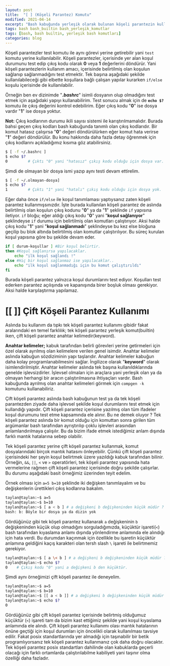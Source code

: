 ```yaml
---
layout: post
title:  "[ ] (Köşeli Parantez) Komutu"
modified: 2021-04-14
excerpt: "Bash kabuğunda yerleşik olarak bulunan köşeli parantezin kullanım açıklamasıdır."
tags: bash bash_builtin bash_yerleşik_komutlar 
tags: [bash, bash builtin, yerleşik bash komutları]
categories: blog 
---
```


Köşeli parantezler test komutu ile aynı görevi yerine getirebilir yani `test` komutu yerine kullanılabilir. Köşeli parantezler, içerisinde yer alan koşul durumunu test edip çıkış kodu olarak **0** veya **1** değerlerini döndürür. Yani köşeli parantezlerin kullanım amacı, içerisinde belirtilmiş olan koşulun sağlanıp sağlanmadığını test etmektir. Tek başına aşağıdaki şekilde kullanılabileceği gibi elbette koşullara bağlı çalışan yapılar kurarken `if/else` koşulu içerisinde de kullanılabilir. 

Örneğin ben ev dizinimde "***.bashrc***" isimli dosyanın olup olmadığını test etmek için aşağıdaki yapıyı kullanabilirim. Test sonucu almak için de **`echo $?`** komutu ile çıkış değerini kontrol edebilirim. Eğer çıkış kodu "**0**" ise dosya vardır "**1**" ise dosya yoktur. 

**Not:** Çıkış kodlarının durumu ikili sayısı sistemi ile karıştırılmamalıdır. Burada bahsi geçen çıkış kodları bash kabuğunda tanımlı olan çıkış kodlarıdır. Bir komut hatasız çalışırsa "**0**" değeri döndürülürken eğer komut hata verirse "**1**" değeri döndürülür. Bu konu hakkında daha fazla detay öğrenmek için çıkış kodlarını açıkladığımız kısıma göz atabilirsiniz.

```bash
$ [ -f ~/.bashrc ]
$ echo $?
0         # Çıktı "0" yani "hatasız" çıkış kodu olduğu için dosya var.
```

Şimdi de olmayan bir dosya ismi yazıp aynı testi devam ettirelim.

```bash
$ [ -f ~/.olmayan-dosya]
$ echo $?
1         # Çıktı "1" yani "hatalı" çıkış kodu olduğu için dosya yok.
```

Eğer daha önce `if/else` ile koşul tanımlaması yaptıysanız zaten köşeli parantez kullanmışsınızdır. İşte burada kullanılan köşeli parantez de aslında belirtilmiş olan koşulun çıkış kodunu "**0**" ya da "**1**" şeklinde `if` yapısına iletiyor. `if` bloğu; eğer aldığı çıkış kodu "**0**" yani "**koşul sağlanıyor**" şeklindeyse `if` durumu için belirtilmiş olan komutları çalıştırıyor. Aksi halde çıkış kodu "**1**" yani "**koşul sağlanmadı**" şeklindeyse bu kez else bloğuna geçilip bu blok altında belirtilmiş olan komutlar çalıştırılıyor. Bu süreç kurulan koşul yapısına göre bu şekilde devam eder.

```bash
if [ durum-koşullar ] #Bir koşul belirtir.
then #Koşul sağlanırsa yapılacaklar.
	echo "ilk koşul sağlandı !"
else #Hiç bir koşul sağlanmaz ise yapılacaklar..
	echo "ilk koşul sağlanmadığı için bu komut çalıştırıldı"
fi
```

Burada köşeli parantez yalnızca koşul durumlarını test ediyor. Koşulları test ederken parantez açılışında ve kapanışında birer boşluk olması gerekiyor. Aksi halde karşılaştırma yapılamaz.

# [[ ]] Çift Köşeli Parantez Kullanımı

Aslında bu kullanım da tıpkı tek köşeli parantez kullanımı gibidir fakat aralarındaki en temel farklılık; tek köşeli parantez yerleşik komut(builtin) iken, çift köşeli parantez anahtar kelimedir(keyword).

**Anahtar kelimeler;** kabuk tarafından belirli görevleri yerine getirmeleri için özel olarak ayrılmış olan kelimelere verilen genel isimdir. Anahtar kelimeler aslında kabuğun sözdiziminin yapı taşlarıdır. Anahtar kelimeler kabuğun daha kolay programlanabilmesini sağlar. İngilizce olarak "**keyword**" olarak isimlendirilmiştir. Anahtar kelimeler aslında tek başına kullanıldıklarında genelde işlevsizdirler. İşlevsel olmaları için araçlara yani yerleşik olan ya da olmayan herhangi bir aracın çalıştırılmasına ihtiyaçları vardır. Bash kabuğunda ayrılmış olan anahtar kelimeleri görmek için `compgen -k` komutunu kullanabiliriz.

Çift köşeli parantez aslında bash kabuğunun test ya da tek köşeli parantezden ziyade daha işlevsel şekilde koşul durumlarını test etmek için kullandığı yapıdır. Çift köşeli parantez içerisine yazılmış olan tüm ifadeler koşul durumunu test etme kapsamında ele alınır. Bu ne demek oluyor ? Tek köşeli parantez aslında bir komut olduğu için komuttan sonra girilen tüm argümanlar bash tarafından ayrıştırılıp çoklu işlevleri arasından anlamlandırılmaya çalışılır. Bu da bizim ifade etmek istediğimiz anlam dışında farklı mantık hatalarına sebep olabilir.

Tek köşeli parantez yerine çift köşeli parantez kullanmak, komut dosyalarındaki birçok mantık hatasını önleyebilir. Çünkü çift köşeli parantez içerisindeki her şeyin koşul belirtmek üzere yazıldığı kabuk tarafından bilinir. Örneğin, `&&`, `||`, `<` ve `>` operatörleri, tek köşeli parantez yapısında hata vermelerine rağmen çift köşeli parantez içerisinde doğru şekilde çalışırlar. Bu durumu aşağıdaki basit örneğimiz üzerinden teyit edelim.

Örnek olması için `a=5 b=10` şeklinde iki değişken tanımlayalım ve bu değişkenlerin ürettikleri çıkış kodlarına bakalım.

```bash
taylan@taylan:~$ a=5
taylan@taylan:~$ b=10
taylan@taylan:~$ [ a < b ] # a değişkeni b değişkeninden küçük müdür ?
bash: b: Böyle bir dosya ya da dizin yok
```

Gördüğünüz gibi tek köşeli parantez kullanarak `a` değişkeninin `b` değişkeninden küçük olup olmadığını sorguladığımızda, küçüktür işareti(`<`) bash tarafından kıyaslama anlamı dışında yönlendirme anlamında ele alındığı için hata verdi. Bu durumdan kaçınmak için özellikle bu işaretin küçüktür anlamına geldiğini kaçış karakteri olan tersh slash `\` işareti ile belirtmemiz gerekiyor.

```bash
taylan@taylan:~$ [ a \< b ] # a değişkeni b değişkeninden küçük müdür ?
taylan@taylan:~$ echo $?
0    # Çıkış kodu "0" yani a değişkeni b den küçüktür.
```

Şimdi aynı örneğimizi çift köşeli parantez ile deneyelim.

```bash
taylan@taylan:~$ a=5
taylan@taylan:~$ b=10
taylan@taylan:~$ [[ a < b ]] # a değişkeni b değişkeninden küçük müdür ?
taylan@taylan:~$ echo $?
0
```

Gördüğünüz gibi çift köşeli parantez içerisinde belirtmiş olduğumuz küçüktür (`<`) işareti tam da bizim kast ettiğimiz şekilde yani koşul kıyaslama anlamında ele alındı. Çift köşeli parantez kullanımı olası mantık hatalarının önüne geçtiği için koşul durumları için öncelikli olarak kullanılması tavsiye edilir. Fakat posix standartlarında yer almadığı için taşınabilir bir betik programlıyorsanız tek köşeli parantez kullanmanız çok daha doğru olacaktır. Tek köşeli parantez posix standartları dahilinde olan kabuklarda geçerli olacağı için farklı ortamlarda çalıştırılabilme kabiliyeti yani taşınır olma özelliği daha fazladır.